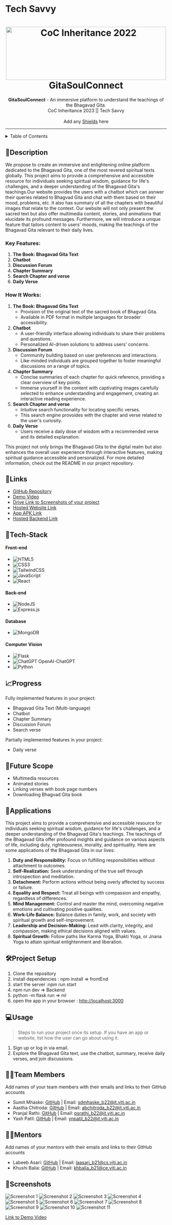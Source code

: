 # Tech Savvy

<h1 align="center">
  <a href="https://github.com/CommunityOfCoders/Inheritance-2023">
    <img src="./Untitled.png" alt="CoC Inheritance 2022" width="500" height="166">
  </a>
  <br>
  GitaSoulConnect
</h1>

<div align="center">
   <strong>GitaSoulConnect</strong> - An immersive platform to understand the teachings of the Bhagavad Gita.<br>
  CoC Inheritance 2023 || Tech Savvy <br> <br>
  Add any <a href="https://shields.io/">Shields</a> here
</div>

<hr>

<details>

<summary>Table of Contents</summary>
- [Description](#description)
- [Links](#links)
- [Tech Stack](#tech-stack)
- [Progress](#progress)
- [Future Scope](#future-scope)
- [Applications](#applications)
- [Project Setup](#project-setup)
- [Usage](#usage)
- [Team Members](#team-members)
- [Mentors](#mentors)
- [Screenshots](#screenshots)
</details>

## 📝Description

We propose to create an immersive and enlightening online platform dedicated to the Bhagavad Gita, one of the most revered spiritual texts globally. This project aims to provide a comprehensive and accessible resource for individuals seeking spiritual wisdom, guidance for life's challenges, and a deeper understanding of the Bhagavad Gita's teachings.Our website provides the users with a chatbot which can asnwer their queries related to Bhagvad Gita and chat with them based on their mood, problems, etc. It also has summary of all the chapters with beautiful images that relate to the context. Our website will not only present the sacred text but also offer multimedia content, stories, and animations that elucidate its profound messages. Furthermore, we will introduce a unique feature that tailors content to users' moods, making the teachings of the Bhagavad Gita relevant to their daily lives.

### Key Features:
1. **The Book: Bhagavad Gita Text**
2. **Chatbot**
3. **Discussion Forum**
4. **Chapter Summary**
5. **Search Chapter and verse**
6. **Daily Verse**

### How It Works:

1. **The Book: Bhagavad Gita Text**
   - Provision of the original text of the sacred book of Bhagvad Gita. 
   - Available in PDF format in multiple languages for broader accessibility.
2. **Chatbot**
   - A user-friendly interface allowing individuals to share their problems and questions.
   - Personalized AI-driven solutions to address users' concerns.
3. **Discussion Forum**
   - Community building based on user preferences and interactions.
   - Like-minded individuals are grouped together to foster meaningful discussions on a range of topics.
4. **Chapter Summary**
   - Concise summaries of each chapter for quick reference, providing a clear overview of key points.
   - Immerse yourself in the content with captivating images carefully selected to enhance understanding and engagement, creating an interactive reading experience.
5. **Search Chapter and verse**
   - Intuitive search functionality for locating specific verses.
   - This search engine provoides with the chapter and verse related to the user's curiosity.
6. **Daily Verse**
   - Users receive a daily dose of wisdom with a recommended verse and its detailed explanation.

This project not only brings the Bhagavad Gita to the digital realm but also enhances the overall user experience through interactive features, making spiritual guidance accessible and personalized. For more detailed information, check out the README in our project repository.

## 🔗Links
- [GitHub Repository](https://github.com/sumit96655/Gita_main.git)
- [Demo Video](https://drive.google.com/drive/folders/1T3ikG39ChQofPwoJ-Ig3_NS-eyRGabZH?usp=drive_link)
- [Drive Link to Screenshots of your project](https://drive.google.com/drive/folders/1T3ikG39ChQofPwoJ-Ig3_NS-eyRGabZH?usp=drive_link)
- [Hosted Website Link]()
- [App APK Link]()
- [Hosted Backend Link]()

## 🤖Tech-Stack
#### Front-end
- ![HTML5](https://img.shields.io/badge/html5-%23E34F26.svg?style=for-the-badge&logo=html5&logoColor=white)
- ![CSS3](https://img.shields.io/badge/css3-%231572B6.svg?style=for-the-badge&logo=css3&logoColor=white)
- ![TailwindCSS](https://img.shields.io/badge/tailwindcss-%2338B2AC.svg?style=for-the-badge&logo=tailwind-css&logoColor=white)
- ![JavaScript](https://img.shields.io/badge/javascript-%23323330.svg?style=for-the-badge&logo=javascript&logoColor=%23F7DF1E)
- ![React](https://img.shields.io/badge/react-%2320232a.svg?style=for-the-badge&logo=react&logoColor=%2361DAFB)
#### Back-end
- ![NodeJS](https://img.shields.io/badge/node.js-6DA55F?style=for-the-badge&logo=node.js&logoColor=white)
- ![Express.js](https://img.shields.io/badge/express.js-%23404d59.svg?style=for-the-badge&logo=express&logoColor=%2361DAFB)
#### Database
- ![MongoDB](https://img.shields.io/badge/MongoDB-%234ea94b.svg?style=for-the-badge&logo=mongodb&logoColor=white)
#### Computer Vision
- ![Flask](https://img.shields.io/badge/flask-%23000.svg?style=for-the-badge&logo=flask&logoColor=white)
- ![ChatGPT](https://img.shields.io/badge/chatGPT-74aa9c?style=for-the-badge&logo=openai&logoColor=white) OpenAI-ChatGPT
- ![Python](https://img.shields.io/badge/python-3670A0?style=for-the-badge&logo=python&logoColor=ffdd54)

## 📈Progress

Fully implemented features in your project:
- Bhagavad Gita Text (Multi-language)
- Chatbot
- Chapter Summary
- Discussion Forum
- Search verse

Partially implemented features in your project:
- Daily verse

## 🔮Future Scope
- Multimedia resources
- Animated stories
- Linking verses with book page numbers
- Downloading Bhagvad Gita book

## 💸Applications
This project aims to provide a comprehensive and accessible resource for individuals seeking spiritual wisdom, guidance for life's challenges, and a deeper understanding of the Bhagavad Gita's teachings. The teachings of the Bhagavad Gita offer profound insights and guidance on various aspects of life, including duty, righteousness, morality, and spirituality. Here are some applications of the Bhagavad Gita in our lives:
1. **Duty and Responsibility:** Focus on fulfilling responsibilities without attachment to outcomes.
2. **Self-Realization:** Seek understanding of the true self through introspection and meditation.
3. **Detachment:** Perform actions without being overly affected by success or failure.
4. **Equality and Respect:** Treat all beings with compassion and empathy, regardless of differences.
5. **Mind Management:** Control and master the mind, overcoming negative emotions and cultivating positive qualities.
6. **Work-Life Balance:** Balance duties in family, work, and society with spiritual growth and self-improvement.
7. **Leadership and Decision-Making:** Lead with clarity, integrity, and compassion, making ethical decisions aligned with values.
8. **Spiritual Growth:** Follow paths like Karma Yoga, Bhakti Yoga, or Jnana Yoga to attain spiritual enlightenment and liberation.

## 🛠Project Setup

1. Clone the repository
2. install dependencies : npm install => frontEnd
3. start the server :npm run start
4. npm run dev => Backend
5. python -m flask run => ml 
6. open the app in your browser : [http://localhost:3000](http://localhost:3000)

## 💻Usage
>Steps to run your project once its setup. If you have an app or website, list how the user can go about using it.
1. Sign up or log in via email.
2. Explore the Bhagavad Gita text, use the chatbot, summary, receive daily verses, and join discussions.

## 👨‍💻Team Members
Add names of your team members with their emails and links to their GitHub accounts
- Sumit Mhaske: [GitHub](https://github.com/sumit96655) | Email: sdmhaske_b22@it.vjti.ac.in
- Aastha Chitroda: [GitHub](https://github.com/aasthachitroda) | Email: abchitroda_b22@it.vjti.ac.in
- Pranjal Rathi: [GitHub](https://github.com/Pranjal-Rathi) | Email: psrathi_b22@it.vjti.ac.in
- Yash Patil: [GitHub](https://github.com/YashPatil0105) | Email: ynpatil_b22@it.vjti.ac.in

## 👨‍🏫Mentors
Add names of your mentors with their emails and links to their GitHub accounts
- Labeeb Asari: [GitHub](https://github.com/labeeb-7z) | Email: laasari_b21@cs.vjti.ac.in
- Khushi Balia: [GitHub](https://github.com/Khushi-Balia) | Email: khbalia_b21@ce.vjti.ac.in

## 📱Screenshots
![Screenshot 1](https://drive.google.com/uc?id=1sITmShfa70R0geWyr2YxpjmgmxpEgGwi "Screenshot 1")
![Screenshot 2](https://drive.google.com/uc?id=1AKo9j5xaSh8Y-NLUZAr59gf0-vSBsKGP "Screenshot 2")
![Screenshot 3](https://drive.google.com/uc?id=11KSz72Zwgq6J5y1FM72dUb3xoLkl_Kzc "Screenshot 3")
![Screenshot 4](https://drive.google.com/uc?id=1Ga4rHSzIqZqZuz1EloaAJpLp7zzvlIXA "Screenshot 4")
![Screenshot 5](https://drive.google.com/uc?id=1S5pv-Ua10MQwPPyDiUfv81E-iOwqoWg6 "Screenshot 5")
![Screenshot 6](https://drive.google.com/uc?id=13uNhV4tcmZ8QvRAMNe2TuWxTiM1qcOYh "Screenshot 6")
![Screenshot 7](https://drive.google.com/uc?id=1OUnrnbykCkkgYPGFIfCGjRFHLVRPma9D "Screenshot 7")
![Screenshot 8](https://drive.google.com/uc?id=1mSIp5tT4dQFliwDvh3lLZ4RK53hc61D0 "Screenshot 8")
![Screenshot 9](https://drive.google.com/uc?id=1xNDsx6HGEZmbcQik6VbvFH7LCTFYQ4Te "Screenshot 9")
![Screenshot 10](https://drive.google.com/uc?id=1wV3fwNnR4tzV5oVCGjjQm8wRT_Ek1fv5 "Screenshot 10")
![Screenshot 11](https://drive.google.com/uc?id=1EstlkdoAziKNokmc-x4H4JR81qBK6wnY "Screenshot 11")

[Link to Demo Video](https://drive.google.com/drive/folders/1T3ikG39ChQofPwoJ-Ig3_NS-eyRGabZH?usp=drive_link)
